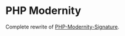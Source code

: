 # PHP Modernity

Complete rewrite of [PHP-Modernity-Signature](https://github.com/WoutervdBrink/PHP-modernity-signature).